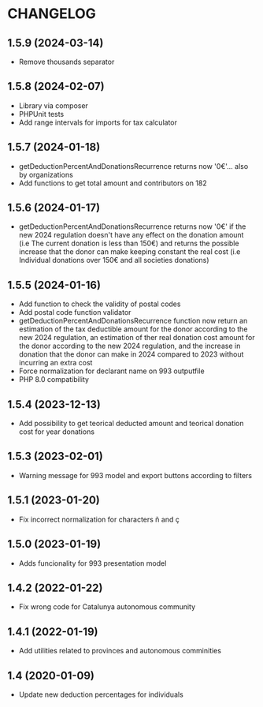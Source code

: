 # CHANGELOG

## 1.5.9 (2024-03-14)
- Remove thousands separator

## 1.5.8 (2024-02-07)
- Library via composer
- PHPUnit tests
- Add range intervals for imports for tax calculator

## 1.5.7 (2024-01-18)
- getDeductionPercentAndDonationsRecurrence returns now '0€'... also by organizations
- Add functions to get total amount and contributors on 182

## 1.5.6 (2024-01-17)
- getDeductionPercentAndDonationsRecurrence returns now '0€' if the new 2024 regulation doesn't have
any effect on the donation amount (i.e The current donation is less than 150€) and returns the possible increase that the donor can make keeping constant the real cost (i.e Individual donations over 150€ and all societies donations)

## 1.5.5 (2024-01-16)
- Add function to check the validity of postal codes
- Add postal code function validator
- getDeductionPercentAndDonationsRecurrence function now return an estimation of the tax deductible amount for the donor according to the new 2024 regulation, an estimation of ther real donation cost amount for the donor according to the new 2024 regulation, and the increase in donation that the donor can make in 2024 compared to 2023 without incurring an extra cost
- Force normalization for declarant name on 993 outputfile
- PHP 8.0 compatibility

## 1.5.4 (2023-12-13)
- Add possibility to get teorical deducted amount and teorical donation cost for year donations

## 1.5.3 (2023-02-01)
- Warning message for 993 model and export buttons according to filters

## 1.5.1 (2023-01-20)
- Fix incorrect normalization for characters ñ and ç

## 1.5.0 (2023-01-19)
- Adds funcionality for 993 presentation model

## 1.4.2 (2022-01-22)
- Fix wrong code for Catalunya autonomous community

## 1.4.1 (2022-01-19)
- Add utilities related to provinces and autonomous comminities

## 1.4 (2020-01-09)
- Update new deduction percentages for individuals
